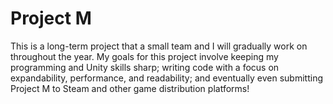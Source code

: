 # Project M

This is a long-term project that a small team and I will gradually work on throughout the year. My goals for this project involve keeping my programming and Unity skills sharp; writing code with a focus on expandability, performance, and readability; and eventually even submitting Project M to Steam and other game distribution platforms!
